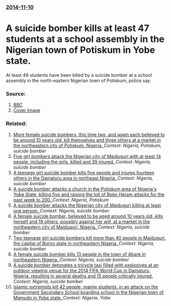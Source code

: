 ### [2014-11-10](/news/2014/11/10/index.md)

# A suicide bomber kills at least 47 students at a school assembly in the Nigerian town of Potiskum in Yobe state. 

At least 46 students have been killed by a suicide bomber at a school assembly in the north-eastern Nigerian town of Potiskum, police say.


### Source:

1. [BBC](http://www.bbc.co.uk/news/world-africa-29985252)
1. [Cover Image](http://ichef.bbci.co.uk/news/1024/media/images/78895000/jpg/_78895703_78895702.jpg)

### Related:

1. [More female suicide bombers, this time two, and again each believed to be around 10 years old, kill themselves and three others at a market in the northeastern city of Potiskum, Nigeria. ](/news/2015/01/11/more-female-suicide-bombers-this-time-two-and-again-each-believed-to-be-around-10-years-old-kill-themselves-and-three-others-at-a-market.md) _Context: Nigeria, Potiskum, suicide bomber_
2. [Five girl bombers attack the Nigerian city of Maiduguri with at least 14 people, including the girls, killed and 39 injured. ](/news/2015/10/1/five-girl-bombers-attack-the-nigerian-city-of-maiduguri-with-at-least-14-people-including-the-girls-killed-and-39-injured.md) _Context: Nigeria, suicide bomber_
3. [A teenage girl suicide bomber kills five people and injures fourteen others in the Damaturu area in northeast Nigeria. ](/news/2015/08/25/a-teenage-girl-suicide-bomber-kills-five-people-and-injures-fourteen-others-in-the-damaturu-area-in-northeast-nigeria.md) _Context: Nigeria, suicide bomber_
4. [A suicide bomber attacks a church in the Potiskum area of Nigeria's Yobe State, killing five and raising the toll of Boko Haram attacks for the past week to 200. ](/news/2015/07/5/a-suicide-bomber-attacks-a-church-in-the-potiskum-area-of-nigeria-s-yobe-state-killing-five-and-raising-the-toll-of-boko-haram-attacks-for.md) _Context: Nigeria, Potiskum_
5. [A suicide bomber attacks the Nigerian city of Maiduguri killing at least one person. ](/news/2015/07/11/a-suicide-bomber-attacks-the-nigerian-city-of-maiduguri-killing-at-least-one-person.md) _Context: Nigeria, suicide bomber_
6. [A female suicide bomber, believed to be aged around 10 years old, kills herself and 19 others, possibly against her will, at a market in the northeastern city of Maiduguri, Nigeria. ](/news/2015/01/10/a-female-suicide-bomber-believed-to-be-aged-around-10-years-old-kills-herself-and-19-others-possibly-against-her-will-at-a-market-in-the.md) _Context: Nigeria, suicide bomber_
7. [Two teenage girl suicide bombers kill more than 40 people in Maiduguri, the capital of Borno state in northeastern Nigeria. ](/news/2014/11/25/two-teenage-girl-suicide-bombers-kill-more-than-40-people-in-maiduguri-the-capital-of-borno-state-in-northeastern-nigeria.md) _Context: Nigeria, suicide bomber_
8. [A female suicide bomber kills 13 people in the town of Abare in northeastern Nigeria. ](/news/2014/11/16/a-female-suicide-bomber-kills-13-people-in-the-town-of-abare-in-northeastern-nigeria.md) _Context: Nigeria, suicide bomber_
9. [A suicide bomber detonates a tricycle taxi filled with explosives at an outdoor viewing venue for the 2014 FIFA World Cup in Damaturu, Nigeria, resulting in several deaths and 15 people critically injured. ](/news/2014/06/17/a-suicide-bomber-detonates-a-tricycle-taxi-filled-with-explosives-at-an-outdoor-viewing-venue-for-the-2014-fifa-world-cup-in-damaturu-niger.md) _Context: Nigeria, suicide bomber_
10. [Islamic extremists kill 42 people, mainly students, in an attack on the Government Secondary School boarding school in the Nigerian town of Mamudo in Yobe state. ](/news/2013/07/6/islamic-extremists-kill-42-people-mainly-students-in-an-attack-on-the-government-secondary-school-boarding-school-in-the-nigerian-town-of.md) _Context: Nigeria, Yobe_
